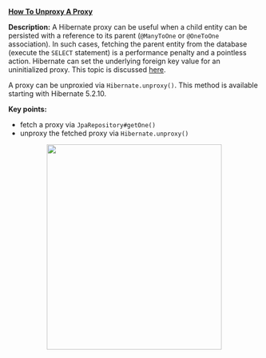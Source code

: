 
**[How To Unproxy A Proxy](https://github.com/AnghelLeonard/Hibernate-SpringBoot/tree/master/HibernateSpringBootUnproxyAProxy)**

**Description:** A Hibernate proxy can be useful when a child entity can be persisted with a reference to its parent (`@ManyToOne` or `@OneToOne` association). In such cases, fetching the parent entity from the database (execute the `SELECT` statement) is a performance penalty and a pointless action. Hibernate can set the underlying foreign key value for an uninitialized proxy. This topic is discussed [here](https://github.com/AnghelLeonard/Hibernate-SpringBoot/tree/master/HibernateSpringBootPopulatingChildViaProxy).

A proxy can be unproxied via `Hibernate.unproxy()`. This method is available starting with Hibernate 5.2.10.

**Key points:**
- fetch a proxy via `JpaRepository#getOne()`
- unproxy the fetched proxy via `Hibernate.unproxy()`     

<a href="https://leanpub.com/java-persistence-performance-illustrated-guide"><p align="center"><img src="https://github.com/AnghelLeonard/Hibernate-SpringBoot/blob/master/Java%20Persistence%20Performance%20Illustrated%20Guide.jpg" height="410" width="350"/></p></a>
